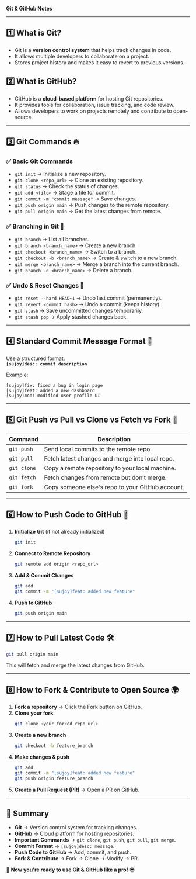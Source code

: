 **Git & GitHub Notes**

---

## 1️⃣ What is Git?
- Git is a **version control system** that helps track changes in code.
- It allows multiple developers to collaborate on a project.
- Stores project history and makes it easy to revert to previous versions.

## 2️⃣ What is GitHub?
- GitHub is a **cloud-based platform** for hosting Git repositories.
- It provides tools for collaboration, issue tracking, and code review.
- Allows developers to work on projects remotely and contribute to open-source.

---

## 3️⃣ Git Commands 🔥
### ✅ Basic Git Commands
- `git init` → Initialize a new repository.
- `git clone <repo_url>` → Clone an existing repository.
- `git status` → Check the status of changes.
- `git add <file>` → Stage a file for commit.
- `git commit -m "commit message"` → Save changes.
- `git push origin main` → Push changes to the remote repository.
- `git pull origin main` → Get the latest changes from remote.

### ✅ Branching in Git 🌿
- `git branch` → List all branches.
- `git branch <branch_name>` → Create a new branch.
- `git checkout <branch_name>` → Switch to a branch.
- `git checkout -b <branch_name>` → Create & switch to a new branch.
- `git merge <branch_name>` → Merge a branch into the current branch.
- `git branch -d <branch_name>` → Delete a branch.

### ✅ Undo & Reset Changes 🔄
- `git reset --hard HEAD~1` → Undo last commit (permanently).
- `git revert <commit_hash>` → Undo a commit (keeps history).
- `git stash` → Save uncommitted changes temporarily.
- `git stash pop` → Apply stashed changes back.

---

## 4️⃣ Standard Commit Message Format 📝
Use a structured format:  
**`[sujoy]desc: commit description`**

Example:
```
[sujoy]fix: fixed a bug in login page
[sujoy]feat: added a new dashboard
[sujoy]mod: modified user profile UI
```

---

## 5️⃣ Git Push vs Pull vs Clone vs Fetch vs Fork 🤔

| Command  | Description |
|----------|-------------|
| `git push` | Send local commits to the remote repo. |
| `git pull` | Fetch latest changes and merge into local repo. |
| `git clone` | Copy a remote repository to your local machine. |
| `git fetch` | Fetch changes from remote but don’t merge. |
| `git fork` | Copy someone else's repo to your GitHub account. |

---

## 6️⃣ How to Push Code to GitHub 🚀
1. **Initialize Git** (if not already initialized)
   ```sh
   git init
   ```
2. **Connect to Remote Repository**
   ```sh
   git remote add origin <repo_url>
   ```
3. **Add & Commit Changes**
   ```sh
   git add .
   git commit -m "[sujoy]feat: added new feature"
   ```
4. **Push to GitHub**
   ```sh
   git push origin main
   ```

---

## 7️⃣ How to Pull Latest Code 🛠️
```sh
git pull origin main
```
This will fetch and merge the latest changes from GitHub.

---

## 8️⃣ How to Fork & Contribute to Open Source 🌍
1. **Fork a repository** → Click the Fork button on GitHub.
2. **Clone your fork**
   ```sh
   git clone <your_forked_repo_url>
   ```
3. **Create a new branch**
   ```sh
   git checkout -b feature_branch
   ```
4. **Make changes & push**
   ```sh
   git add .
   git commit -m "[sujoy]feat: added new feature"
   git push origin feature_branch
   ```
5. **Create a Pull Request (PR)** → Open a PR on GitHub.

---

## 🎯 Summary
- **Git** → Version control system for tracking changes.
- **GitHub** → Cloud platform for hosting repositories.
- **Important Commands** → `git clone`, `git push`, `git pull`, `git merge`.
- **Commit Format** → `[sujoy]desc: message`.
- **Push Code to GitHub** → Add, commit, and push.
- **Fork & Contribute** → Fork → Clone → Modify → PR.

🚀 **Now you're ready to use Git & GitHub like a pro!** 😎